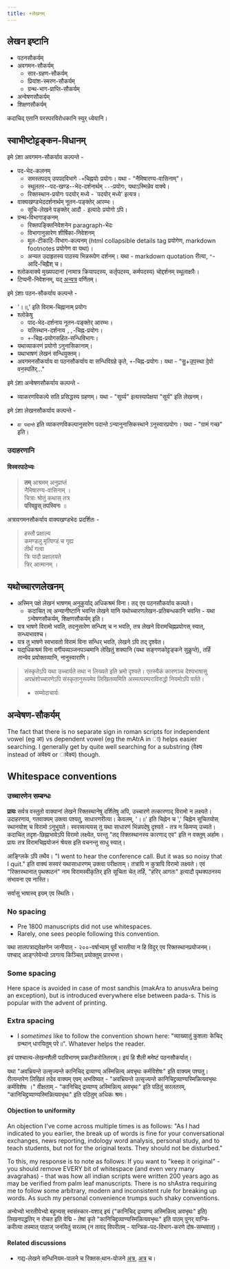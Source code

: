 ```yaml
---
title: +लेखनम्
---
```


## लेखन इष्टानि
- पठनसौकर्यम्
- अवगमन-सौकर्यम्
  - सार-ग्रहण-सौकर्यम्
  - प्रियांश-स्मरण-सौकर्यम्
  - ग्रन्थ-भाग-प्राप्ति-सौकर्यम्
- अन्वेषणसौकर्यम्
- शिक्षणसौकर्यम्

कदाचिद् एतानि परस्परविरोधकानि स्युर् ध्येयानि। 

## स्वाभीष्टोट्टङ्कन-विधानम्

इमे ऽंशा अवगमन-सौकर्याय कल्पन्ते -

- पद-भेद-कलनम्
  - समस्तपदय् उपपदविभागे `-+`चिह्नयोः प्रयोगः। यथा - "नैमिषारण्य-वासिनाम्"। 
  - स्थूलतर--पद-खण्ड--भेद-दर्शनार्थम् `--`-प्रयोगः, यथाऽस्मिन्नेव वाक्ये। 
  - रिक्तस्थान-प्रयोगः पदयोर् मध्ये - `पदयोर् मध्ये' इत्यत्र। 
- वाक्यखण्डभेददर्शनार्थम् नूतन-पङ्क्तेर् आरम्भः।
  - सूचि-लेखने पङ्क्तेर् आदौ `-` इत्यादेः प्रयोगो ऽपि।
- ग्रन्थ-विभागाङ्कनम् 
  - रिक्तपङ्क्तिनिवेशनेन paragraph-भेदः
  - विभागानुसारेण शीर्षिका-निवेशनम्
  - मूल-टीकादि-विभाग-कल्पनम् (html collapsible details tag प्रयोगेण, markdown footnotes प्रयोगेण वा यथा)।
  - अन्यत उदाहृतस्य पाठस्य भिन्नरूपेण दर्शनम्। यथा - markdown quotation रीत्या, `"`-आदि-चिह्नैश् च। 
- श्लोकवाक्ये मुख्यपदानां (नामात्र क्रियापदस्य, कर्तृपदस्य, कर्मपदस्य) चोद्दर्शनम् स्थूलाक्षरैः।
- टिप्पनी-निवेशनम्, यद् [अन्यत्र](/notes/skills/learning/notes/) वर्णितम्। 

इमे ऽंशाः पठन-सौकर्याय कल्पन्ते - 

- '।॥,' इति विराम-चिह्नानाम् प्रयोगः
- श्लोकेषु 
  - पाद-भेद-दर्शनाय नूतन-पङ्क्तेर् आरम्भः।
  - यतिस्थान-दर्शनाय `,,`-चिह्न-प्रयोगः।
  - `+`-चिह्न-प्रयोगसहित-सन्धिविभागः। 
- यथाव्याकरणं प्रयोगो ऽनुनासिकानाम्।
- यथाभाषणं लेखनं सन्धियुक्तम्। 
- अवगमनसौकर्याय वा पठनसौकर्याय वा सन्धिविग्रहे कृते, `+`-चिह्न-प्रयोगः। यथा - "सु॒+उ॒प॒स्था दे॒वो वन॒स्पति॑र्…"

इमे ऽंशा अन्वेषणसौकर्याय कल्पन्ते - 

- व्याकरणविकल्पे सति प्रसिद्धस्य ग्रहणम्। यथा - "सूर्य्य" इत्यस्यापेक्षया "सूर्य" इति लेखनम्।  

इमे ऽंशा लेखनसौकर्याय कल्पन्ते - 

- `वा पदान्ते` इति व्याकरणविकल्पानुसारेण पदान्ते ऽन्यानुनासिकस्थाने ऽनुस्वारप्रयोगः। यथा - "ग्रामं गच्छ" इति। 

### उदाहरणानि
#### विस्वरपाठेभ्यः

> **तम्** आश्रमम् अनुप्राप्तं  
नैमिषारण्य-वासिनाम् ।  
चित्राः श्रोतुं कथास् तत्र  
**परिवव्रुस् तपस्विनः** ॥

अत्रावगमनसौकर्याय वाक्यखण्डभेदः प्रदर्शितः - 

> हस्तौ प्रक्षाल्य  
> कमण्डलु मृत्पिण्डं च गृह्य  
> तीर्थं गत्वा  
> त्रिः पादौ प्रक्षालयते  
> त्रिर् आत्मानम् ।



## यथोच्चारणलेखनम्
- अस्मिन् पक्षे लेखनं भाषणम् अनुकुर्याद् अधिकश्रमं विना। तद् एव पठनसौकर्याय कल्पते।
  - कदाचित् त्व् अन्यानीष्टानि भवन्ति लेखने यानि यथोच्चारणलेखन-प्रतिबन्धकानि भवन्ति - यथा ऽन्वेषणसौकर्यम्, शिक्षणसौकर्यम् इति।  
- यत्र भाषणे विरामो भवति, तदनुसारेण सन्धिश् च न भवति, तत्र लेखने विरामचिह्नप्रयोगस् स्यात्, सन्ध्यभावश्च।
- यत्र तु भाषणे स्वभावतो विरामं विना सन्धिर् भवति, लेखने ऽपि तद् दृश्येत।
- यद्यधिकश्रमं विना वर्गीयव्यञ्जनपञ्चमानि लेखितुं शक्यानि (यथा सङ्गणकोट्टङ्कने सुकॢप्ते), तर्हि तान्येव प्रयोक्तव्यानि, नानुस्वाराणि।

> संस्कृतेऽपि यथा उच्चार्यते तथा न लिख्यते इति भ्रमो दृश्यते। एतस्यैकं कारणञ्च देश्यभाषासु अपभ्रंशोच्चारणेऽपि संस्कृतानुरूपमेव लिखितव्यमिति अस्मत्परम्पराविरुद्धो नियमोऽपि वर्तते।
>
> - सम्मोदाचार्यः

## अन्वेषण-सौकर्यम्
The fact that there is no separate sign in roman scripts for independent vowel (eg आ) vs dependent vowel (eg the mAtrA in ा) helps easier searching. I generally get by quite well searching for a substring (वेक्ष्य instead of अवेक्ष्य or ावेक्ष्य) though.

## Whitespace conventions
### उच्चारणेन सम्बन्धः
**प्रायः** सर्वत्र वस्तुतो वाक्यानां लेखने रिक्तस्थानेषु दर्शितेषु अपि, उच्चारणे तत्कारणाद् विरामो न लक्ष्यते। उदाहरणाय, गतवाक्यम् उक्त्वा पश्यतु, साधारणरीत्या। केवलम्, '।॥' इति चिह्नेन च ',' चिह्नेन सूचितयोस् स्थानयोश् च विरामो ऽनुभूयते। स्वरव्यत्ययस् तु यथा साधारणं भिन्नपदेषु दृश्यते - तत्र न किमप्य् उच्यते। कदाचित् तदृश-छिह्नाभावेऽपि विरामो लक्ष्येत, परन्तु "तद् रिक्तस्थानस्य कारणाद् एव" इति न वक्तुम् अर्हामः। प्रायः तत्र विरामचिह्नयोजनं श्रेयस इति वचनन्तु साधु स्यात्।

आङ्ग्लिके ऽपि तथैव। "I went to hear the conference call. But it was so noisy that I quit." इति वाक्यं सस्वरं यथासाधारणम् उक्त्वा परीक्षताम्। तत्रापि न कुत्रापि विरामो लक्ष्यते। एवं "रिक्तस्थानात् पृथक्पठनं" नाम विरामस्वीकृतिर् इति सूचिता चेत् तर्हि, "हरिर् आगतः" इत्यादौ पृथक्पठनस्य संभावना एव नास्ति।

सर्वासु भाषास्व् इयम् एव स्थितिः।

### No spacing
- Pre 1800 manuscripts did not use whitespaces.
- Rarely, one sees people following this convention.

यथा तालपत्राद्यवेक्षणेन जानीयात् - २००-वर्षाभ्याम् पूर्वं भारतीया न हि विदुर् एव रिक्तस्थानप्रयोजनम्। पश्चाद् आङ्ग्लेयेभ्यो ऽवगत्य किञ्चित् प्रयोक्तुम् प्रारभन्त।

### Some spacing
Here space is avoided in case of most sandhis (makAra to anusvAra being an exception), but is introduced everywhere else between pada-s.  This is popular with the advent of printing.

### Extra spacing
- I _sometimes_ like to follow the convention shown here: "व्याख्यातुं कुशलाः केचिद् ग्रन्थान् धारयितुम् परे॥". Whatever helps the reader.

इयं पाश्चात्य-लेखनशैली पदविभागम् प्रकटीकरोतितराम्। इयं हि शैली ममेष्टं पठनसौकर्यात्। 

यथा "अवभ्रियन्ते उत्सृज्यन्ते कानिचिद् द्रव्याण्य् अस्मिन्नित्य् अवभृथः कर्मविशेषः" इति वाक्यम् पश्यतु। रीत्यन्तरेण लिखितं तदेव वाक्यम् एवम् अभविष्यत् - "अवभ्रियन्ते उत्सृज्यन्ते कानिचिद्द्रव्याण्यस्मिन्नित्यवभृथः कर्मविशेषः ।" वीक्षताम् - "कानिचिद् द्रव्याण्य् अस्मिन्नित्य् अवभृथः" इति पठितुं सरलतरम्, "कानिचिद्द्रव्याण्यस्मिन्नित्यवभृथः" इति पठितुम् अधिकः श्रमः।

#### Objection to uniformity
An objection I've come across multiple times is as follows: "As I had indicated to you earlier, the break up of words is fine for your conversational exchanges, news reporting, indology word analysis, personal study, and to teach students, but not for the original texts. They should not be disturbed."

To this, my response is to note as follows: If you want to "keep it original" - you should remove EVERY bit of whitespace (and even very many avagrahas) - that was how all indian scripts were written 200 years ago as may be verified from palm leaf manuscripts. There is no shAstra requiring me to follow some arbitrary, modern and inconsistent rule for breaking up words. As such my personal convenience trumps such shaky conventions.

अन्येभ्यो भारतीयेभ्यो बहुभ्यस् स्वसंस्कार-वशाद् इयं ("कानिचिद् द्रव्याण्य् अस्मिन्नित्य् अवभृथः" इति) लिखनपद्धतिर् न रोचत इति वेद्मि - तेषां कृते "कानिचिद्द्रव्याण्यस्मिन्नित्यवभृथः" इति पाठम् पुनर् यान्त्रि-करीत्या तस्मात् पाठाज् जनयितुं सरलम् (न तावद् विपरीतम् - यान्त्रिक-पद-विभाग-करणे दोष-सम्भवात्)।

#### Related discussions
- गद्य-लेखने सन्धिनियम-पालने च रिक्तस-्थान-योजने [अत्र](https://groups.google.com/d/msg/padyadhaaraa/ZY406Vm81I4/bfTFd1omfJUJ), [अत्र](https://groups.google.com/d/msg/bvparishat/69maR5wwmKw/6Fcm5fL2BgAJ) च। 

